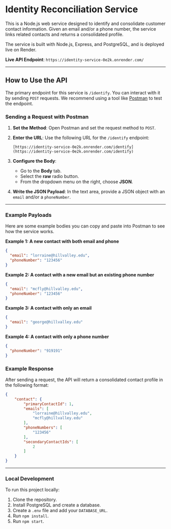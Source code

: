 # Identity Reconciliation Service

This is a Node.js web service designed to identify and consolidate customer contact information. Given an email and/or a phone number, the service links related contacts and returns a consolidated profile.

The service is built with Node.js, Express, and PostgreSQL, and is deployed live on Render.

**Live API Endpoint**: `https://identity-service-0e2k.onrender.com/`

---

## How to Use the API

The primary endpoint for this service is `/identify`. You can interact with it by sending `POST` requests. We recommend using a tool like [Postman](https://www.postman.com/downloads/) to test the endpoint.

### Sending a Request with Postman

1.  **Set the Method**: Open Postman and set the request method to `POST`.

2.  **Enter the URL**: Use the following URL for the `/identify` endpoint:
    ```
    [https://identity-service-0e2k.onrender.com/identify](https://identity-service-0e2k.onrender.com/identify)
    ```

3.  **Configure the Body**:
    * Go to the **Body** tab.
    * Select the **raw** radio button.
    * From the dropdown menu on the right, choose **JSON**.

4.  **Write the JSON Payload**: In the text area, provide a JSON object with an `email` and/or a `phoneNumber`.

---

### Example Payloads

Here are some example bodies you can copy and paste into Postman to see how the service works.

**Example 1: A new contact with both email and phone**
```json
{
  "email": "lorraine@hillvalley.edu",
  "phoneNumber": "123456"
}
```

**Example 2: A contact with a new email but an existing phone number**
```json
{
  "email": "mcfly@hillvalley.edu",
  "phoneNumber": "123456"
}
```

**Example 3: A contact with only an email**
```json
{
  "email": "george@hillvalley.edu"
}
```

**Example 4: A contact with only a phone number**
```json
{
  "phoneNumber": "919191"
}
```

### Example Response

After sending a request, the API will return a consolidated contact profile in the following format:

```json
{
    "contact": {
        "primaryContactId": 1,
        "emails": [
            "lorraine@hillvalley.edu",
            "mcfly@hillvalley.edu"
        ],
        "phoneNumbers": [
            "123456"
        ],
        "secondaryContactIds": [
            2
        ]
    }
}
```

---

### Local Development

To run this project locally:

1.  Clone the repository.
2.  Install PostgreSQL and create a database.
3.  Create a `.env` file and add your `DATABASE_URL`.
4.  Run `npm install`.
5.  Run `npm start`.
